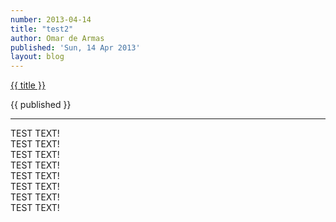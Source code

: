 ```yaml
---
number: 2013-04-14
title: "test2"
author: Omar de Armas
published: 'Sun, 14 Apr 2013'
layout: blog
---
```


<a href="../posts/{{ number }}.html" class='postTitleLink'><p class='postTitle'>{{ title }}</p></a>
<p class='postPublished'>{{ published }}</p>
<hr>

TEST TEXT!  
TEST TEXT!  
TEST TEXT!  
TEST TEXT!  
TEST TEXT!  
TEST TEXT!  
TEST TEXT!  
TEST TEXT!